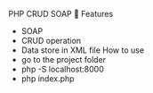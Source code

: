 PHP CRUD SOAP
🚀 Features
- SOAP 
- CRUD operation
- Data store in XML file
How to use
- go to the project folder
- php -S localhost:8000
- php index.php 
